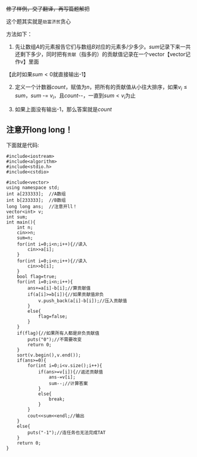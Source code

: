 ~~修了样例，交了翻译，再写篇题解把~~

这个题其实就是`劫富济贫`贪心

方法如下：  

1. 先让数组$A$的元素报告它们与数组$B$对应的元素多/少多少。$sum$记录下来一共还剩下多少，同时把有`贡献`（指多的）的贡献值记录在一个vector【vector记作v】里面

【此时如果$sum<0$就直接输出-1】

2. 定义一个计数器$count$，赋值为$n$，把所有的贡献值从小往大排序，如果$v_i \leq sum$，$sum$ -= $v_i$，且$count$--，一直到$sum<v_i$为止

3. 如果上面没有输出-1，那么答案就是$count$

## 注意开long long！

下面就是代码:
```
#include<iostream>
#include<algorithm>
#include<stdio.h>
#include<cstdio>

#include<vector>
using namespace std;
int a[233333];	//A数组
int b[233333];	//B数组
long long ans;	//注意开ll！
vector<int> v;
int sum;
int main(){
	int n;
	cin>>n;
	sum=n;
	for(int i=0;i<n;i++){//读入
		cin>>a[i];
	}
	for(int i=0;i<n;i++){//读入
		cin>>b[i];
	}
	bool flag=true;
	for(int i=0;i<n;i++){
		ans+=a[i]-b[i];//算贡献值
		if(a[i]>=b[i]){//如果贡献值非负
			v.push_back(a[i]-b[i]);//压入贡献值
		}
		else{
			flag=false;
		}
	}
	if(flag){//如果所有人都是非负贡献值
		puts("0");//不需要改变
		return 0;
	}
	sort(v.begin(),v.end());
	if(ans>=0){
		for(int i=0;i<v.size();i++){
			if(ans>=v[i]){//返还贡献值
				ans-=v[i];
				sum--;//计算答案
			}
			else{
				break;
			}
		}
		cout<<sum<<endl;//输出
	}
	else{
		puts("-1");//连任务也无法完成TAT
	}
	return 0;
}
```